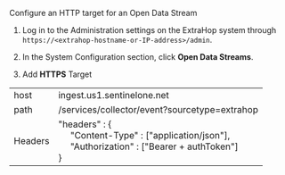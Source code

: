 Configure an HTTP target for an Open Data Stream

1. Log in to the Administration settings on the ExtraHop system through `https://<extrahop-hostname-or-IP-address>/admin`.

2. In the System Configuration section, click **Open Data Streams**.

3. Add **HTTPS** Target

|     |     |
| --- | --- |
| host  | ingest.us1.sentinelone.net    |
| path  | /services/collector/event?sourcetype=extrahop    |
| Headers | "headers" : { <br> &nbsp;&nbsp;&nbsp;&nbsp;&nbsp;"Content-Type" : ["application/json"], <br> &nbsp;&nbsp;&nbsp;&nbsp;&nbsp;"Authorization" : ["Bearer  + authToken"]<br>}    |